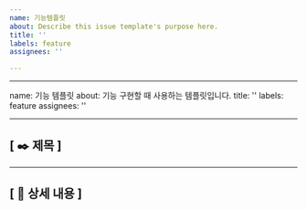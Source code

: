 ```yaml
---
name: 기능템플릿
about: Describe this issue template's purpose here.
title: ''
labels: feature
assignees: ''

---
```


---
name: 기능 템플릿
about: 기능 구현할 때 사용하는 템플릿입니다.
title: ''
labels: feature
assignees: ''

---

## [ ✒️ 제목 ]

---

## [ 📄 상세 내용 ]
